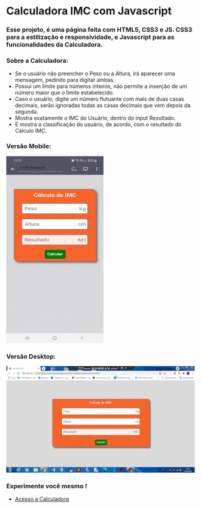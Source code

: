 # Calculadora IMC com Javascript

### Esse projeto, é uma página feita com HTML5, CSS3 e JS. CSS3 para a estilização e responsividade, e Javascript para as funcionalidades da Calculadora.

### Sobre a Calculadora:

* Se o usuário não preencher o Peso ou a Altura, irá aparecer uma mensagem, pedindo para digitar ambas.
* Possui um limite para números inteiros, não permite a inserção de um número maior que o limite estabelecido.
* Caso o usuário, digite um número flutuante com mais de duas casas decimais, serão ignoradas todas as casas decimais que vem depois da segunda.
* Mostra exatamente o IMC do Usuário, dentro do input Resultado.
* E mostra a classificação do usuário, de acordo, com o resultado do Cálculo IMC.

### Versão Mobile:

<img src="imc/imagens/versao_mobile.gif" height="500px" width="260px" />

### Versão Desktop:

<img src="imc/imagens/versao_desktop.gif" />

### Experimente você mesmo !

* [Acesso a Calculadora](https://joao3872.github.io/Calculadora_IMC_com_Javascript/)
